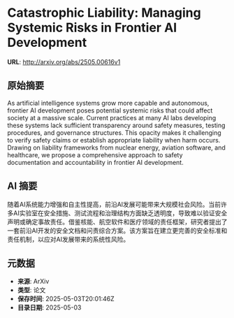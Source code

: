 # Catastrophic Liability: Managing Systemic Risks in Frontier AI Development

**URL**: http://arxiv.org/abs/2505.00616v1

## 原始摘要

As artificial intelligence systems grow more capable and autonomous, frontier
AI development poses potential systemic risks that could affect society at a
massive scale. Current practices at many AI labs developing these systems lack
sufficient transparency around safety measures, testing procedures, and
governance structures. This opacity makes it challenging to verify safety
claims or establish appropriate liability when harm occurs. Drawing on
liability frameworks from nuclear energy, aviation software, and healthcare, we
propose a comprehensive approach to safety documentation and accountability in
frontier AI development.


## AI 摘要

随着AI系统能力增强和自主性提高，前沿AI发展可能带来大规模社会风险。当前许多AI实验室在安全措施、测试流程和治理结构方面缺乏透明度，导致难以验证安全声明或确定事故责任。借鉴核能、航空软件和医疗领域的责任框架，研究者提出了一套前沿AI开发的安全文档和问责综合方案。该方案旨在建立更完善的安全标准和责任机制，以应对AI发展带来的系统性风险。

## 元数据

- **来源**: ArXiv
- **类型**: 论文
- **保存时间**: 2025-05-03T20:01:46Z
- **目录日期**: 2025-05-03
